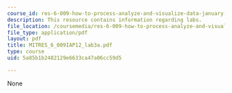 ```yaml
---
course_id: res-6-009-how-to-process-analyze-and-visualize-data-january-iap-2012
description: This resource contains information regarding labs.
file_location: /coursemedia/res-6-009-how-to-process-analyze-and-visualize-data-january-iap-2012/5a85b1b2482129e6633ca47a06cc59d5_MITRES_6_009IAP12_lab3a.pdf
file_type: application/pdf
layout: pdf
title: MITRES_6_009IAP12_lab3a.pdf
type: course
uid: 5a85b1b2482129e6633ca47a06cc59d5

---
```

None